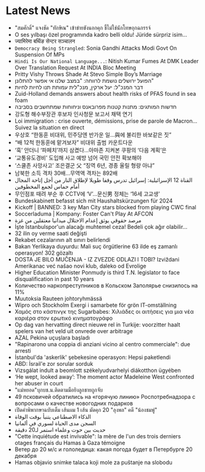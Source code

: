 # Latest News
-  "สมศักดิ์" แจงชัด "ทักษิณ" เข้าข่ายขังนอกคุก ชี้ไม่ใช่นักโทษอุกฉกรรจ์
-  O ses yılbaşı özel programında kadro belli oldu! Jüride sürpriz isim...
-  ज्यामिरेमा बर्थिङ सेन्टर सञ्चालन
-  `Democracy Being Strangled`: Sonia Gandhi Attacks Modi Govt On Suspension Of MPs
-  `Hindi Is Our National Language...`: Nitish Kumar Fumes At DMK Leader Over Translation Request At INDIA Bloc Meeting
-  Pritty Vishy Throws Shade At Stevo Simple Boy’s Marriage
-  הפועל ירושלים נושמת לרווחה: "במצב שלנו אי אפשר להתלונן"
-  דבר המנכ"ל: יעל ארקין, מנכ"לית עמותת תנו לחיות לחיות
-  Zuid-Holland demands answers about health risks of PFAS found in sea foam
-  חדשות המותגים: מתנות קטנות מפרובאנס וניחוחות שמתחשבים בסביבה
-  강도형 해수부장관 후보자 인사청문 보고서 채택 연기
-  Loi immigration : crise ouverte, démissions, prise de parole de Macron... Suivez la situation en direct
-  우상호 “한동훈 비대위, 민주당엔 반가운 일…與에 불리한 바보같은 짓”
-  “배 12척 한동훈에 맡겨보자” 비대위 출범 카운트다운
-  ‘훅’ 안더니 ‘파페치’까지 삼켰다…아마존 지켜본 쿠팡의 ‘다음 계획’은
-  ‘교통유도경비’ 도입해 사고 예방 넘어 국민 안전 확보해야
-  ‘스쿨존 사망사고’ 조은결군 父 “징역 6년, 경종 울릴 형량 아냐”
-  남북한 소득 격차 30배…무역액 격차는 892배
-  القناة 12 الإسرائيلية: إسرائيل تدرس وقفا طويلا لإطلاق النار من أجل إتاحة المجال أمام حماس لجمع المخطوفين
-  무인점포 때려 부순 후 CCTV에 ‘V’…문신男 정체는 ‘16세 고교생’
-  Bundeskabinett befasst sich mit Haushaltskürzungen für 2024
-  Kickoff | BANNED: 3 key Man City stars blocked from playing CWC final
-  Soccerladuma | Kompany: Foster Can't Play At AFCON
-  مرصد حقوقي يوثق إعدام الاحتلال ميدانيا معتقلين من غزة
-  İşte İstanbulspor'un alacağı muhtemel ceza! Bedeli çok ağır olabilir...
-  32 ilin oy verme saati değişti
-  Rekabet cezalarının alt sınırı belirlendi
-  Bakan Yerlikaya duyurdu: Mali suç örgütlerine 63 ilde eş zamanlı operasyon! 302 gözaltı
-  DOSTA JE BILO MUČENJA - IZ ZVEZDE ODLAZI I TOBI? Izviždani Amerikanac već našao novi klub, daleko od Evrolige
-  Higher Education Minister Ponmudy is third T.N. legislator to face disqualification in past 10 years
-  Количество наркопреступников в Кольском Заполярье снизилось на 11%
-  Muutoksia Rauteen johtoryhmässä
-  Wipro och Stockholm Exergi i samarbete för grön IT-omställning
-  Χαμός στο κάστινγκ της Sugarbabes: Χιλιάδες οι αιτήσεις για μια νέα καριέρα στον ερωτικό κινηματογράφο
-  Op dag van hervatting direct nieuwe rel in Turkije: voorzitter haalt spelers van het veld uit onvrede over arbitrage
-  AZAL Pekinə uçuşlara başladı
-  "Rapinarono una coppia di anziani vicino al centro commerciale": due arresti
-  İstanbul'da 'askerlik' şebekesine operasyon: Hepsi paketlendi
-  ABD: İsrail'e zor sorular sorduk
-  Vizsgálat indult a beomlott székelyudvarhelyi diákotthon ügyében
-  ‘He wept, looked away’: The moment actor Madeleine West confronted her abuser in court
-  "แม่หยอด"บุกบช.น.ติดตามมือยิงลูกชายถูกจับ
-  49 псковичей обратились на «горячую линию» Роспотребнадзора с вопросами о качестве новогодних подарков
-  เปิดคำพิพากษาฉบับเต็ม เส้นผม 1 เส้น มัดคุก 20 "ลุงพล" คดี "น้องชมพู่"
-  الذكاء الاصطناعي يتنبأ بوقت الوفاة
-  السجن مدى الحياة لسوري في ألمانيا
-  حديث بين حوت وعلماء استمر لـ20 دقيقة
-  "Cette inquiétude est invivable": la mère de l'un des trois derniers otages français du Hamas à Gaza témoigne
-  Ветер до 20 м/с и гололедица: какая погода будет в Петербурге 20 декабря
-  Hamas objavio snimke talaca koji mole za puštanje na slobodu
